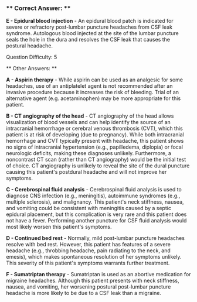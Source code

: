 ### ** Correct Answer: **

**E - Epidural blood injection** - An epidural blood patch is indicated for severe or refractory post-lumbar puncture headaches from CSF leak syndrome. Autologous blood injected at the site of the lumbar puncture seals the hole in the dura and resolves the CSF leak that causes the postural headache.

Question Difficulty: 5

** Other Answers: **

**A - Aspirin therapy** - While aspirin can be used as an analgesic for some headaches, use of an antiplatelet agent is not recommended after an invasive procedure because it increases the risk of bleeding. Trial of an alternative agent (e.g. acetaminophen) may be more appropriate for this patient.

**B - CT angiography of the head** - CT angiography of the head allows visualization of blood vessels and can help identify the source of an intracranial hemorrhage or cerebral venous thrombosis (CVT), which this patient is at risk of developing (due to pregnancy). While both intracranial hemorrhage and CVT typically present with headache, this patient shows no signs of intracranial hypertension (e.g., papilledema, diplopia) or focal neurologic deficits, making these diagnoses unlikely. Furthermore, a noncontrast CT scan (rather than CT angiography) would be the initial test of choice. CT angiography is unlikely to reveal the site of the dural puncture causing this patient's postdural headache and will not improve her symptoms.

**C - Cerebrospinal fluid analysis** - Cerebrospinal fluid analysis is used to diagnose CNS infection (e.g., meningitis), autoimmune syndromes (e.g., multiple sclerosis), and malignancy. This patient's neck stiffness, nausea, and vomiting could be consistent with meningitis caused by a septic epidural placement, but this complication is very rare and this patient does not have a fever. Performing another puncture for CSF fluid analysis would most likely worsen this patient's symptoms.

**D - Continued bed rest** - Normally, mild post-lumbar puncture headaches resolve with bed rest. However, this patient has features of a severe headache (e.g., throbbing headache, pain radiating to the neck, and emesis), which makes spontaneous resolution of her symptoms unlikely. This severity of this patient's symptoms warrants further treatment.

**F - Sumatriptan therapy** - Sumatriptan is used as an abortive medication for migraine headaches. Although this patient presents with neck stiffness, nausea, and vomiting, her worsening postural post-lumbar puncture headache is more likely to be due to a CSF leak than a migraine.

